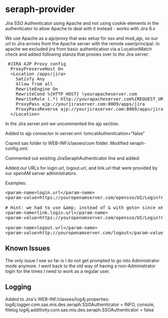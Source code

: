 seraph-provider
===============

Jira SSO Authenticator using Apache and not using cookie elements in the authenticator to allow Apache to deal with it instead - works with Jira 6.x 

We use Apache as a ajp/proxy that was setup for sso and mod_ajp, so our url to Jira arrives from the Apache server with the remote user/principal.  In apache we excluded jira from basic authentication via a LocationMatch check and added following stanza that proxies over to the Jira server:

<pre>
 #JIRA AJP Proxy config
  ProxyPreserveHost On
  &lt;Location /apps/jira&gt;
    Satisfy Any
    Allow from all
    RewriteEngine On
    RewriteCond %{HTTP_HOST} !yourapacheserver.com
    RewriteRule (.*) http://yourapacheserver.com%{REQUEST_URI} [R=307]
    ProxyPass ajp://yourjiraserver.com:8009/apps/jira                   # in server.xml we set path="/apps/jira"
    ProxyPassReverse ajp://yourjiraserver.com:8009/apps/jira
  &lt;/Location&gt;
</pre>

In the Jira server.xml we uncommented the ajp section.  

Added to ajp connector in server.xml: 
 tomcatAuthentication="false"
 
 Copied sas folder to WEB-INF/classes/com folder.
 Modified seraph-config.xml:
 
 Commented out existing JiraSeraphAuthenticator line and added:
 
 <authenticator class="com.sas.mis.des.seraph.SSOAuthenticator"/>
Added our URLs for login.url, logout.url, and link.url that were provided by our openAM server administrators.

Examples:

<pre>
&lt;param-name&gt;login.url&lt;/param-name&gt;
&lt;param-value&gt;https://youropenamserver.com/opensso/UI/Login?realm=/sww&amp;goto=${originalurl};&lt;/param-value&gt;

# Hint: we had to use &amp;amp; instead of & with goto= since xml does not like ampersands...
&lt;param-name&gt;link.login.url&lt;/param-name&gt;
&lt;param-value&gt;https://youropenamserver.com/opensso/UI/Login?realm=/sww&amp;goto=${originalurl};&lt;/param-value&gt;

&lt;param-name&gt;logout.url&lt;/param-name&gt;
&lt;param-value&gt;http://youropenamserver.com/logout&lt;/param-value&gt;
</pre>

<h2>Known Issues</h2>
The only issue I see so far is I do not get prompted to go into Administrator mode anymore. I went back to the old way of having a
non-Administrator login for the times I need to work as a regular user.

<h2>Logging</h2>Added to Jira's WEB-INF/classes/log4j.properties: log4j.logger.com.sas.mis.des.seraph.SSOAuthenticator = INFO, console, filelog log4j.additivity.com.sas.mis.des.seraph.SSOAuthenticator = false

